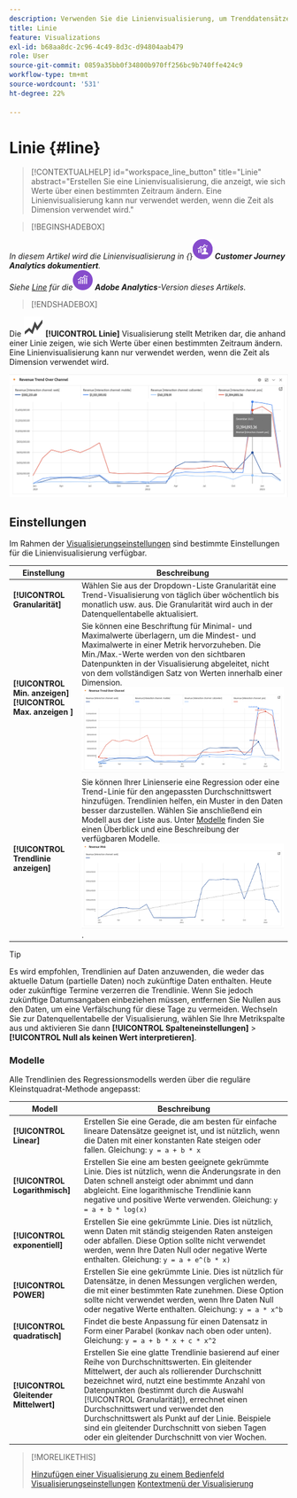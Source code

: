 ```yaml
---
description: Verwenden Sie die Linienvisualisierung, um Trenddatensätze (zeitbasierte) darzustellen
title: Linie
feature: Visualizations
exl-id: b68aa8dc-2c96-4c49-8d3c-d94804aab479
role: User
source-git-commit: 0859a35bb0f34800b970ff256bc9b740ffe424c9
workflow-type: tm+mt
source-wordcount: '531'
ht-degree: 22%

---
```


# Linie {#line}

<!-- markdownlint-disable MD034 -->

>[!CONTEXTUALHELP]
>id="workspace_line_button"
>title="Linie"
>abstract="Erstellen Sie eine Linienvisualisierung, die anzeigt, wie sich Werte über einen bestimmten Zeitraum ändern. Eine Linienvisualisierung kann nur verwendet werden, wenn die Zeit als Dimension verwendet wird."

<!-- markdownlint-enable MD034 -->


>[!BEGINSHADEBOX]

_In diesem Artikel wird die Linienvisualisierung in {_}![CustomerJourneyAnalytics](/help/assets/icons/CustomerJourneyAnalytics.svg) _**Customer Journey Analytics dokumentiert**._<br/>_Siehe [Line](https://experienceleague.adobe.com/en/docs/analytics/analyze/analysis-workspace/visualizations/line) für die_![AdobeAnalytics](/help/assets/icons/AdobeAnalytics.svg) _**Adobe Analytics**-Version dieses Artikels._

>[!ENDSHADEBOX]


Die ![GraphTrend](/help/assets/icons/GraphTrend.svg) **[!UICONTROL Linie]** Visualisierung stellt Metriken dar, die anhand einer Linie zeigen, wie sich Werte über einen bestimmten Zeitraum ändern. Eine Linienvisualisierung kann nur verwendet werden, wenn die Zeit als Dimension verwendet wird.

![Linienvisualisierung](assets/line-viz.png)


## Einstellungen

Im Rahmen der [Visualisierungseinstellungen](freeform-analysis-visualizations.md#settings) sind bestimmte Einstellungen für die Linienvisualisierung verfügbar.

| Einstellung | Beschreibung |
|---|---|
| **[!UICONTROL Granularität]** | Wählen Sie aus der Dropdown-Liste Granularität eine Trend-Visualisierung von täglich über wöchentlich bis monatlich usw. aus. Die Granularität wird auch in der Datenquellentabelle aktualisiert. |
| **[!UICONTROL Min. anzeigen]** <br/>**[!UICONTROL Max. anzeigen ]** | Sie können eine Beschriftung für Minimal- und Maximalwerte überlagern, um die Mindest- und Maximalwerte in einer Metrik hervorzuheben. Die Min./Max.-Werte werden von den sichtbaren Datenpunkten in der Visualisierung abgeleitet, nicht von dem vollständigen Satz von Werten innerhalb einer Dimension.<br/>![Eine Überlagerung mit der Beschriftung für den Mindest- und Höchstwert.](assets/min-max-labels.png) |
| **[!UICONTROL Trendlinie anzeigen]** | Sie können Ihrer Linienserie eine Regression oder eine Trend-Linie für den angepassten Durchschnittswert hinzufügen. Trendlinien helfen, ein Muster in den Daten besser darzustellen. Wählen Sie anschließend ein Modell aus der Liste aus. Unter [Modelle](#models) finden Sie einen Überblick und eine Beschreibung der verfügbaren Modelle.<br/>![Lineare Trendlinie](assets/show-linear-trendline.png). |

>[!TIP]
>
>Es wird empfohlen, Trendlinien auf Daten anzuwenden, die weder das aktuelle Datum (partielle Daten) noch zukünftige Daten enthalten. Heute oder zukünftige Termine verzerren die Trendlinie. Wenn Sie jedoch zukünftige Datumsangaben einbeziehen müssen, entfernen Sie Nullen aus den Daten, um eine Verfälschung für diese Tage zu vermeiden. Wechseln Sie zur Datenquellentabelle der Visualisierung, wählen Sie Ihre Metrikspalte aus und aktivieren Sie dann **[!UICONTROL Spalteneinstellungen]** > **[!UICONTROL Null als keinen Wert interpretieren]**.



### Modelle

Alle Trendlinien des Regressionsmodells werden über die reguläre Kleinstquadrat-Methode angepasst:

| Modell | Beschreibung |
| --- | --- |
| **[!UICONTROL Linear]** | Erstellen Sie eine Gerade, die am besten für einfache lineare Datensätze geeignet ist, und ist nützlich, wenn die Daten mit einer konstanten Rate steigen oder fallen. Gleichung: `y = a + b * x` |
| **[!UICONTROL Logarithmisch]** | Erstellen Sie eine am besten geeignete gekrümmte Linie. Dies ist nützlich, wenn die Änderungsrate in den Daten schnell ansteigt oder abnimmt und dann abgleicht. Eine logarithmische Trendlinie kann negative und positive Werte verwenden. Gleichung: `y = a + b * log(x)` |
| **[!UICONTROL exponentiell]** | Erstellen Sie eine gekrümmte Linie. Dies ist nützlich, wenn Daten mit ständig steigenden Raten ansteigen oder abfallen. Diese Option sollte nicht verwendet werden, wenn Ihre Daten Null oder negative Werte enthalten. Gleichung: `y = a + e^(b * x)` |
| **[!UICONTROL POWER]** | Erstellen Sie eine gekrümmte Linie. Dies ist nützlich für Datensätze, in denen Messungen verglichen werden, die mit einer bestimmten Rate zunehmen. Diese Option sollte nicht verwendet werden, wenn Ihre Daten Null oder negative Werte enthalten. Gleichung: `y = a * x^b` |
| **[!UICONTROL quadratisch]** | Findet die beste Anpassung für einen Datensatz in Form einer Parabel (konkav nach oben oder unten). Gleichung: `y = a + b * x + c * x^2` |
| **[!UICONTROL Gleitender Mittelwert]** | Erstellen Sie eine glatte Trendlinie basierend auf einer Reihe von Durchschnittswerten. Ein gleitender Mittelwert, der auch als rollierender Durchschnitt bezeichnet wird, nutzt eine bestimmte Anzahl von Datenpunkten (bestimmt durch die Auswahl [!UICONTROL Granularität]), errechnet einen Durchschnittswert und verwendet den Durchschnittswert als Punkt auf der Linie. Beispiele sind ein gleitender Durchschnitt von sieben Tagen oder ein gleitender Durchschnitt von vier Wochen. |

>[!MORELIKETHIS]
>
>[Hinzufügen einer Visualisierung zu einem Bedienfeld](/help/analysis-workspace/visualizations/freeform-analysis-visualizations.md#add-visualizations-to-a-panel)
>[Visualisierungseinstellungen](/help/analysis-workspace/visualizations/freeform-analysis-visualizations.md#settings)
>[Kontextmenü der Visualisierung](/help/analysis-workspace/visualizations/freeform-analysis-visualizations.md#context-menu)
>

